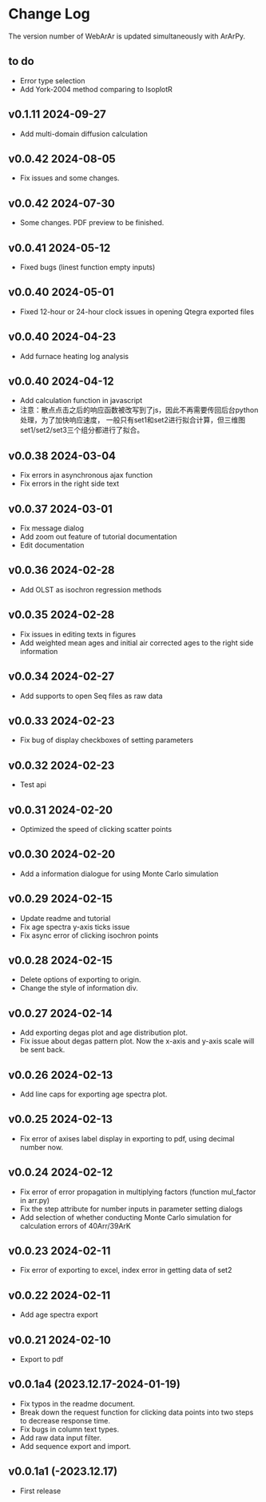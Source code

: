 # Change Log

The version number of WebArAr is updated simultaneously with ArArPy.

## to do

* Error type selection
* Add York-2004 method comparing to IsoplotR

## v0.1.11 2024-09-27
* Add multi-domain diffusion calculation

## v0.0.42 2024-08-05
* Fix issues and some changes.

## v0.0.42 2024-07-30
* Some changes. PDF preview to be finished.

## v0.0.41 2024-05-12
* Fixed bugs (linest function empty inputs)

## v0.0.40 2024-05-01
* Fixed 12-hour or 24-hour clock issues in opening Qtegra exported files 

## v0.0.40 2024-04-23
* Add furnace heating log analysis

## v0.0.40 2024-04-12
* Add calculation function in javascript
* 注意：散点点击之后的响应函数被改写到了js，因此不再需要传回后台python处理，为了加快响应速度，
一般只有set1和set2进行拟合计算，但三维图set1/set2/set3三个组分都进行了拟合。

## v0.0.38 2024-03-04
* Fix errors in asynchronous ajax function
* Fix errors in the right side text

## v0.0.37 2024-03-01
* Fix message dialog
* Add zoom out feature of tutorial documentation
* Edit documentation

## v0.0.36 2024-02-28
* Add OLST as isochron regression methods

## v0.0.35 2024-02-28
* Fix issues in editing texts in figures
* Add weighted mean ages and initial air corrected ages to the right side information

## v0.0.34 2024-02-27
* Add supports to open Seq files as raw data

## v0.0.33 2024-02-23
* Fix bug of display checkboxes of setting parameters

## v0.0.32 2024-02-23
* Test api 

## v0.0.31 2024-02-20
* Optimized the speed of clicking scatter points

## v0.0.30 2024-02-20
* Add a information dialogue for using Monte Carlo simulation

## v0.0.29 2024-02-15
* Update readme and tutorial
* Fix age spectra y-axis ticks issue
* Fix async error of clicking isochron points

## v0.0.28 2024-02-15
* Delete options of exporting to origin.
* Change the style of information div.

## v0.0.27 2024-02-14
* Add exporting degas plot and age distribution plot.
* Fix issue about degas pattern plot. Now the x-axis and y-axis scale will be sent back.

## v0.0.26 2024-02-13
* Add line caps for exporting age spectra plot.

## v0.0.25 2024-02-13
* Fix error of axises label display in exporting to pdf, using decimal number now.

## v0.0.24 2024-02-12
* Fix error of error propagation in multiplying factors (function mul_factor in arr.py)
* Fix the step attribute for number inputs in parameter setting dialogs
* Add selection of whether conducting Monte Carlo simulation for calculation errors of 40Arr/39ArK

## v0.0.23 2024-02-11
* Fix error of exporting to excel, index error in getting data of set2

## v0.0.22 2024-02-11
* Add age spectra export

## v0.0.21 2024-02-10
* Export to pdf

## v0.0.1a4 (2023.12.17-2024-01-19)

* Fix typos in the readme document.
* Break down the request function for clicking data points into two steps to decrease response time.
* Fix bugs in column text types.
* Add raw data input filter.
* Add sequence export and import.

## v0.0.1a1 (-2023.12.17)

* First release
